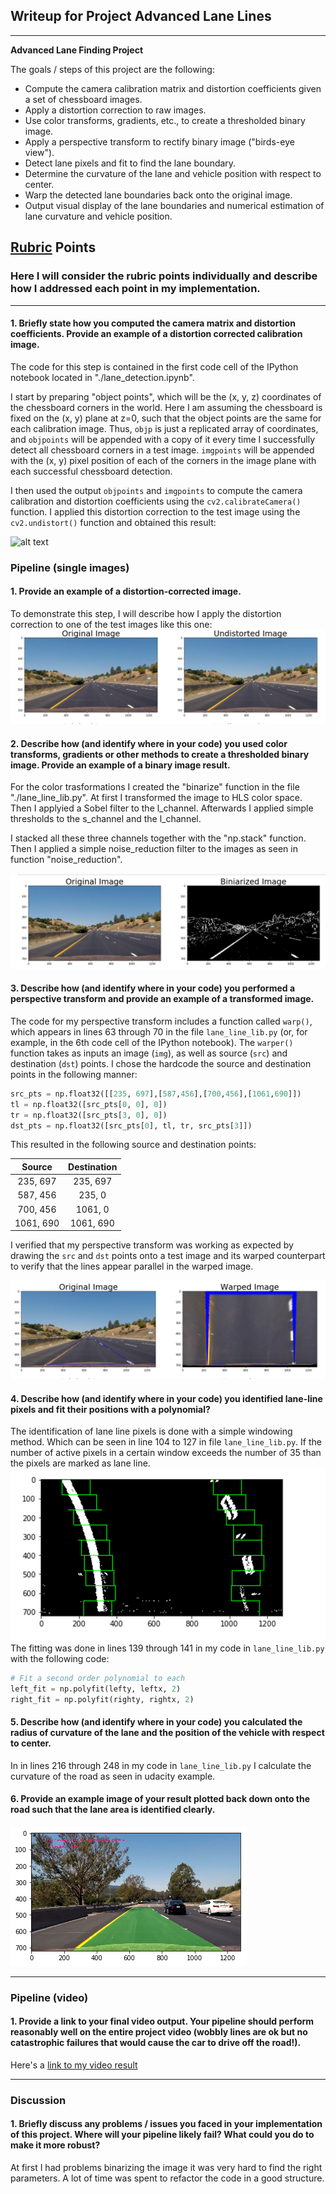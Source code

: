 ## Writeup for Project Advanced Lane Lines

---

**Advanced Lane Finding Project**

The goals / steps of this project are the following:

* Compute the camera calibration matrix and distortion coefficients given a set of chessboard images.
* Apply a distortion correction to raw images.
* Use color transforms, gradients, etc., to create a thresholded binary image.
* Apply a perspective transform to rectify binary image ("birds-eye view").
* Detect lane pixels and fit to find the lane boundary.
* Determine the curvature of the lane and vehicle position with respect to center.
* Warp the detected lane boundaries back onto the original image.
* Output visual display of the lane boundaries and numerical estimation of lane curvature and vehicle position.

[//]: # (Image References)

[image1]: ./examples/undistort_output.png "Undistorted"
[image2]: ./examples/undistortion.png "Road Undistorted"
[image3]: ./examples/bin.png "Biniarized image"
[image4]: ./examples/warp.png "Warped image image"
[image5]: ./examples/lane_line.png "Lane line detection"
[image6]: ./examples/pipeline_example.png "Lane line detection"
## [Rubric](https://review.udacity.com/#!/rubrics/571/view) Points

### Here I will consider the rubric points individually and describe how I addressed each point in my implementation.  

---


#### 1. Briefly state how you computed the camera matrix and distortion coefficients. Provide an example of a distortion corrected calibration image.

The code for this step is contained in the first code cell of the IPython notebook located in "./lane_detection.ipynb".  

I start by preparing "object points", which will be the (x, y, z) coordinates of the chessboard corners in the world. Here I am assuming the chessboard is fixed on the (x, y) plane at z=0, such that the object points are the same for each calibration image.  Thus, `objp` is just a replicated array of coordinates, and `objpoints` will be appended with a copy of it every time I successfully detect all chessboard corners in a test image.  `imgpoints` will be appended with the (x, y) pixel position of each of the corners in the image plane with each successful chessboard detection.  

I then used the output `objpoints` and `imgpoints` to compute the camera calibration and distortion coefficients using the `cv2.calibrateCamera()` function.  I applied this distortion correction to the test image using the `cv2.undistort()` function and obtained this result: 

![alt text][image1]

### Pipeline (single images)

#### 1. Provide an example of a distortion-corrected image.

To demonstrate this step, I will describe how I apply the distortion correction to one of the test images like this one:
![alt text][image2]

#### 2. Describe how (and identify where in your code) you used color transforms, gradients or other methods to create a thresholded binary image.  Provide an example of a binary image result.


For the color trasformations I created the "binarize" function in the file "./lane_line_lib.py". At first I transformed the image to HLS color space. Then I applyied a Sobel filter to the l_channel. Afterwards I applied simple thresholds to the s_channel and the l_channel. 

I stacked all these three channels together with the "np.stack" function. Then I applied a simple noise_reduction filter to the images as seen in function "noise_reduction".

![alt text][image3]

#### 3. Describe how (and identify where in your code) you performed a perspective transform and provide an example of a transformed image.

The code for my perspective transform includes a function called `warp()`, which appears in lines 63 through 70 in the file `lane_line_lib.py` (or, for example, in the 6th code cell of the IPython notebook).  The `warper()` function takes as inputs an image (`img`), as well as source (`src`) and destination (`dst`) points.  I chose the hardcode the source and destination points in the following manner:

```python
src_pts = np.float32([[235, 697],[587,456],[700,456],[1061,690]])
tl = np.float32([src_pts[0, 0], 0])
tr = np.float32([src_pts[3, 0], 0])
dst_pts = np.float32([src_pts[0], tl, tr, src_pts[3]])
```

This resulted in the following source and destination points:

| Source        | Destination   | 
|:-------------:|:-------------:| 
| 235, 697      | 235, 697      | 
| 587, 456      | 235, 0        |
| 700, 456      | 1061, 0       |
| 1061, 690     | 1061, 690     |

I verified that my perspective transform was working as expected by drawing the `src` and `dst` points onto a test image and its warped counterpart to verify that the lines appear parallel in the warped image.

![alt text][image4]

#### 4. Describe how (and identify where in your code) you identified lane-line pixels and fit their positions with a polynomial?

The identification of lane line pixels is done with a simple windowing method. Which can be seen in line 104 to 127 in file `lane_line_lib.py`. If the number of active pixels in a certain window exceeds the number of 35 than the pixels are marked as lane line.
![alt text][image5]
The fitting was done in lines 139 through 141 in my code in `lane_line_lib.py` with the following code:

```python
# Fit a second order polynomial to each
left_fit = np.polyfit(lefty, leftx, 2)
right_fit = np.polyfit(righty, rightx, 2)
```

#### 5. Describe how (and identify where in your code) you calculated the radius of curvature of the lane and the position of the vehicle with respect to center.
In in lines 216 through 248 in my code in `lane_line_lib.py` I calculate the curvature of the road as seen in udacity example.
 


#### 6. Provide an example image of your result plotted back down onto the road such that the lane area is identified clearly.

![alt text][image6]

---

### Pipeline (video)

#### 1. Provide a link to your final video output.  Your pipeline should perform reasonably well on the entire project video (wobbly lines are ok but no catastrophic failures that would cause the car to drive off the road!).

Here's a [link to my video result](./processed_project_video.mp4)

---

### Discussion

#### 1. Briefly discuss any problems / issues you faced in your implementation of this project.  Where will your pipeline likely fail?  What could you do to make it more robust?

At first I had problems binarizing the image it was very hard to find the right parameters. A lot of time was spent to refactor the code in a good structure.